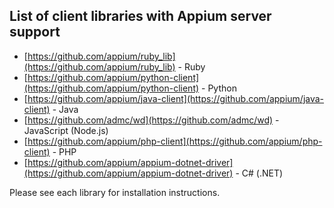 ## List of client libraries with Appium server support

* [https://github.com/appium/ruby_lib](https://github.com/appium/ruby_lib) - Ruby
* [https://github.com/appium/python-client](https://github.com/appium/python-client) - Python
* [https://github.com/appium/java-client](https://github.com/appium/java-client) - Java
* [https://github.com/admc/wd](https://github.com/admc/wd) - JavaScript (Node.js)
* [https://github.com/appium/php-client](https://github.com/appium/php-client) - PHP
* [https://github.com/appium/appium-dotnet-driver](https://github.com/appium/appium-dotnet-driver) - C# (.NET)

Please see each library for installation instructions.
